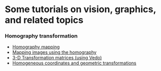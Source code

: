 # Some tutorials on vision, graphics, and related topics 

### Homography transformation
- [Homography mapping](https://github.com/eraldoribeiro/plane2planeTransformation/blob/main/homographyMapping.ipynb)
- [Mapping images using the homography](https://github.com/eraldoribeiro/Homography-Python-Nonlinear-Optimization/blob/main/mappingImagesUsingHomography.ipynb)
- [3-D Transformation matrices (using Vedo)](https://github.com/eraldoribeiro/3D_transformations/blob/main/transformingVerticesDirectly.ipynb)
- [Homogeneous coordinates and geometric transformations](http://htmlpreview.github.io/?https://github.com/eraldoribeiro/homogeneousCoordinates/blob/main/HomogeneousCoords.html)
